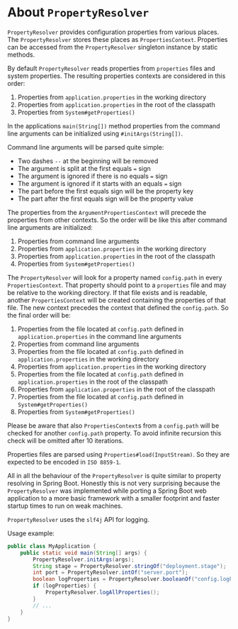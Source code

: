 About `PropertyResolver`
========================

`PropertyResolver` provides configuration properties from various places. The
`PropertyResolver` stores these places as `PropertiesContext`. Properties can be
accessed from the `PropertyResolver` singleton instance by static methods.

By default `PropertyResolver` reads properties from `properties` files and system 
properties. The resulting properties contexts are considered in this order:

1. Properties from `application.properties` in the working directory
2. Properties from `application.properties` in the root of the classpath
3. Properties from `System#getProperties()`

In the applications `main(String[])` method properties from the command line arguments can
be initialized using `#initArgs(String[])`.

Command line arguments will be parsed quite simple:

* Two dashes `--` at the beginning will be removed
* The argument is split at the first equals `=` sign
* The argument is ignored if there is no equals `=` sign
* The argument is ignored if it starts with an equals `=` sign
* The part before the first equals sign will be the property key
* The part after the first equals sign will be the property value

The properties from the `ArgumentPropertiesContext` will precede the properties from
other contexts. So the order will be like this after command line arguments are initialized:

1. Properties from command line arguments
2. Properties from `application.properties` in the working directory
3. Properties from `application.properties` in the root of the classpath
4. Properties from `System#getProperties()`

The `PropertyResolver` will look for a property named `config.path` in every
`PropertiesContext`. That property should point to a `properties` file and may be
relative to the working directory. If that file exists and is readable, another
`PropertiesContext` will be created containing the properties of that file. The new context
precedes the context that defined the `config.path`. So the final order will be:

1. Properties from the file located at `config.path`
   defined in `application.properties` in the command line arguments
2. Properties from command line arguments
3. Properties from the file located at `config.path`
   defined in `application.properties` in the working directory
4. Properties from `application.properties` in the working directory
5. Properties from the file located at `config.path`
   defined in `application.properties` in the root of the classpath
6. Properties from `application.properties` in the root of the classpath
7. Properties from the file located at `config.path`
   defined in `System#getProperties()`
8. Properties from `System#getProperties()`

Please be aware that also `PropertiesContext`s from a `config.path` will be checked
for another `config.path` property. To avoid infinite recursion this check will be omitted
after 10 iterations.

Properties files are parsed using `Properties#load(InputStream)`. So they are expected to
be encoded in `ISO 8859-1`.

All in all the behaviour of the `PropertyResolver` is quite similar to property resolving
in Spring Boot. Honestly this is not very surprising because the `PropertyResolver` was
implemented while porting a Spring Boot web application to a more basic framework with a smaller
footprint and faster startup times to run on weak machines.

`PropertyResolver` uses the `slf4j` API for logging.

Usage example:

```java
public class MyApplication {
    public static void main(String[] args) {
        PropertyResolver.initArgs(args);
        String stage = PropertyResolver.stringOf("deployment.stage");
        int port = PropertyResolver.intOf("server.port");
        boolean logProperties = PropertyResolver.booleanOf("config.logProperties");
        if (logProperties) {
            PropertyResolver.logAllProperties();
        }
        // ...
    }
}
```